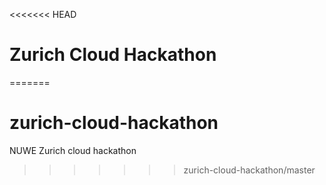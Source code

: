 <<<<<<< HEAD
# Zurich Cloud Hackathon
=======
# zurich-cloud-hackathon
NUWE Zurich cloud hackathon
>>>>>>> zurich-cloud-hackathon/master

